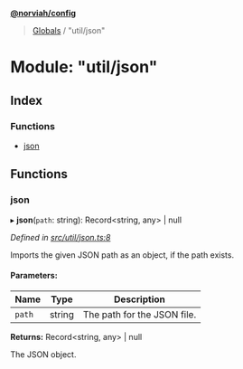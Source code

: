 **[@norviah/config](../README.md)**

> [Globals](../globals.md) / "util/json"

# Module: "util/json"

## Index

### Functions

* [json](_util_json_.md#json)

## Functions

### json

▸ **json**(`path`: string): Record\<string, any> \| null

*Defined in [src/util/json.ts:8](https://github.com/Norviah/config/blob/d9b32fc/src/util/json.ts#L8)*

Imports the given JSON path as an object, if the path exists.

#### Parameters:

Name | Type | Description |
------ | ------ | ------ |
`path` | string | The path for the JSON file. |

**Returns:** Record\<string, any> \| null

The JSON object.
